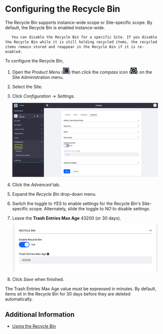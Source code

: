 # Configuring the Recycle Bin

The Recycle Bin supports instance-wide scope or Site-specific scope. By default, the Recycle Bin is enabled instance-wide.

```tip::
   You can disable the Recycle Bin for a specific Site. If you disable the Recycle Bin while it is still holding recycled items, the recycled items remain stored and reappear in the Recycle Bin if it is re-enabled.
```

To configure the Recycle Bin,

1. Open the _Product Menu_ (![Product Menu](../../../images/icon-product-menu.png)) then click the _compass_ icon (![Compass](../../../images/icon-compass.png)) on the Site Administration menu.
1. Select the Site.
1. Click _Configuration_ &rarr; _Settings_.

   ![Site Configuration Settings](./configuring-the-recycle-bin/images/01.png)

1. Click the _Advanced_ tab.
1. Expand the _Recycle Bin_ drop-down menu.
1. Switch the toggle to _YES_ to enable settings for the Recycle Bin's Site-specific scope. Alternately, slide the toggle to _NO_ to disable settings.
1. Leave the **Trash Entries Max Age** 43200 (or 30 days).

    ![The Recycle Bin offers several configurable options for your site.](./configuring-the-recycle-bin/images/02.png)

1. Click _Save_ when finished.

The Trash Entries Max Age value must be expressed in minutes. By default, items sit in the Recycle Bin for 30 days before they are deleted automatically.

## Additional Information

* [Using the Recycle Bin](./using-the-recycle-bin.md)
